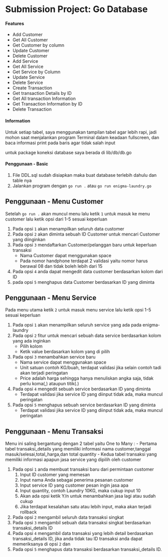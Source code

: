 Submission Project: Go Database
===

#### Features
- Add Customer
- Get All Customer
- Get Customer by column
- Update Customer
- Delete Customer
- Add Service
- Get All Service
- Get Service by Column
- Update Service
- Delete Service
- Create Transaction
- Get transaction Details by ID
- Get All transaction Information
- Get Transaction Information by ID
- Delete Transaction

#### Information

Untuk setiap tabel, saya menggunakan tampilan tabel agar lebih rapi, jadi mohon saat menjalankan program Terminal dalam keadaan fullscreen, dan baca informasi print pada baris agar tidak salah input

untuk package koneksi database saya berada di lib/db/db.go

#### Penggunaan - Basic

1. File DDL.sql sudah disiapkan maka buat database terlebih dahulu dan table nya
2. Jalankan program dengan `go run .` atau `go run enigma-laundry.go`

## Penggunaan - Menu Customer

Setelah `go run .` akan muncul menu lalu ketik `1` untuk masuk ke menu customer lalu ketik opsi dari 1-5 sesuai keperluan

1. Pada opsi `1` akan menampilkan seluruh data customer
2. Pada opsi `2` akan diminta sebuah ID Customer untuk mencari Customer yang diinginkan
3. Pada opsi `3` mendaftarkan Customer/pelanggan baru untuk keperluan transaksi
    - Nama Customer dapat menggunakan space
    - Pada nomor handphone terdapat 2 validasi yaitu nomor harus berawal 08 dan tidak boleh lebih dari 15
4. Pada opsi `4` anda dapat mengedit data customer berdasarkan kolom dari ID
5. pada opsi `5` menghapus data Customer berdasarkan ID yang diminta

## Penggunaan - Menu Service

Pada menu utama ketik `2` untuk masuk menu service lalu ketik opsi 1-5 sesuai keperluan

1. Pada opsi `1` akan menampilkan seluruh service yang ada pada enigma-laundry
2. Pada opsi `2` fitur untuk mencari sebuah data service berdasarkan kolom yang ada inginkan
    - Pilih kolom
    - Ketik value berdasarkan kolom yang di pilih
3. Pada opsi `3` menambahkan service baru
    - Nama service dapat menggunakan space
    - Unit satuan contoh KG/buah, terdapat validasi jika selain contoh tadi akan terjadi peringatan
    - Price adalah harga sehingga hanya menuliskan angka saja, tidak perlu koma(,) ataupun titik(.)
4. Pada opsi `4` mengedit sebuah service berdasarkan ID yang diminta
    - Terdapat validasi jika service ID yang diinput tidak ada, maka muncul peringatan
5. Pada opsi `5` menghapus sebuah service berdasarkan ID yang diminta
    - Terdapat validasi jika service ID yang diinput tidak ada, maka muncul peringatan

## Penggunaan - Menu Transaksi

Menu ini saling bergantung dengan 2 tabel yaitu One to Many : 
    - Pertama tabel transaksi_details yang memiliki informasi nama customer,tanggal masuk/selesai,total_harga,dan total quantity
    - Kedua tabel transaksi yang memiliki informasi apapun jasa service yang dipilih oleh customer

1. Pada opsi `1` anda membuat transaksi baru dari permintaan customer
    1. Input ID customer yang memesan
    2. Input nama Anda sebagai penerima pesanan customer
    3. Input service ID yang customer pesan ingin jasa apa
    4. Input quantity, contoh Laundry 10KG, maka cukup input 10
    5. Akan ada opsi ketik Y/n untuk menambahkan jasa lagi atau sudah cukup
    6. Jika terdapat kesalahan satu atau lebih input, maka akan terjadi rollback
2. Pada opsi `2` mengambil seluruh data transaksi singkat
3. Pada opsi `3` mengambil sebuah data transaksi singkat berdasarkan transaksi_details ID
4. Pada opsi `4` mengambil data transaksi yang lebih detail berdasarkan transaksi_details ID, jika anda tidak tau ID transaksi anda dapat memeriksanya di opsi `2` dan 
5. Pada opsi `5` menghapus data transaksi berdasarkan transaksi_details ID.
